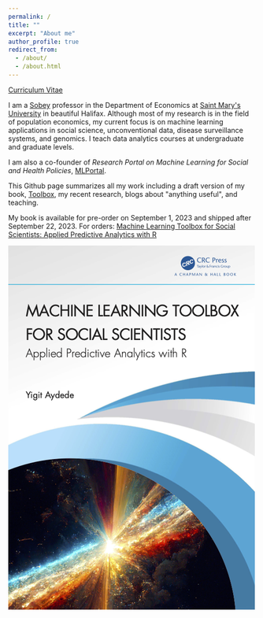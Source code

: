 ```yaml
---
permalink: /
title: ""
excerpt: "About me"
author_profile: true
redirect_from: 
  - /about/
  - /about.html
---
```


[Curriculum Vitae](http://yaydede.github.io/files/CV7.pdf) 
  
I am a [Sobey](https://www.smu.ca/academics/sobey/sobey-professorships-and-chairs.html) professor in the Department of Economics at [Saint Mary's University](https://smu.ca) in beautiful Halifax.  Although most of my research is in the field of population economics, my current focus is on machine learning applications in social science, unconventional data, disease surveillance systems, and genomics.  I teach data analytics courses at undergraduate and graduate levels.
  
I am also a co-founder of *Research Portal on Machine Learning for Social and Health Policies*, [MLPortal](https://yaydede.github.io/MLPortal/).
  
This Github page summarizes all my work including a draft version of my book, [Toolbox](https://yaydede.github.io/Toolbox/), my recent research, blogs about "anything useful", and teaching.

My book is available for pre-order on September 1, 2023 and shipped after September 22, 2023.  For orders: [Machine Learning Toolbox for Social Scientists: Applied Predictive Analytics with R](https://www.taylorfrancis.com/books/mono/10.1201/9781003381501/machine-learning-toolbox-social-scientists-yigit-aydede)
  
<img src="/images/CRC_cover.png">  
  
